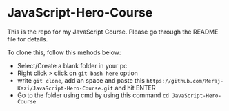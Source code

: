 # JavaScript-Hero-Course
This is the repo for my JavaScript Course. Please go through the README file for details.

To clone this, follow this mehods below:

- Select/Create a blank folder in your pc
- Right click > click on `git bash here` option
- write `git clone`, add an space and paste this `https://github.com/Meraj-Kazi/JavaScript-Hero-Course.git` and hit ENTER 
- Go to the folder using cmd by using this command `cd JavaScript-Hero-Course`

